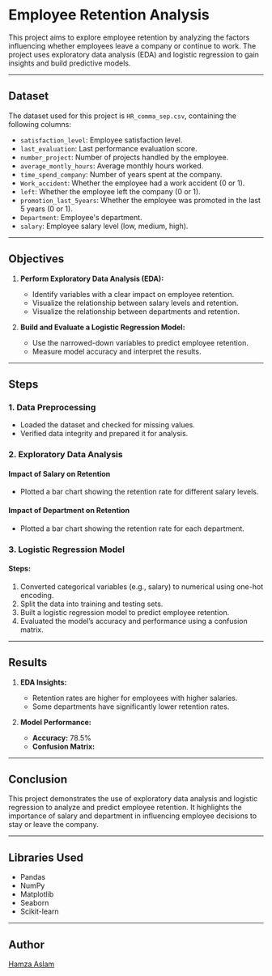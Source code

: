 # Employee Retention Analysis

This project aims to explore employee retention by analyzing the factors influencing whether employees leave a company or continue to work. The project uses exploratory data analysis (EDA) and logistic regression to gain insights and build predictive models.

---

## Dataset

The dataset used for this project is `HR_comma_sep.csv`, containing the following columns:

- `satisfaction_level`: Employee satisfaction level.
- `last_evaluation`: Last performance evaluation score.
- `number_project`: Number of projects handled by the employee.
- `average_montly_hours`: Average monthly hours worked.
- `time_spend_company`: Number of years spent at the company.
- `Work_accident`: Whether the employee had a work accident (0 or 1).
- `left`: Whether the employee left the company (0 or 1).
- `promotion_last_5years`: Whether the employee was promoted in the last 5 years (0 or 1).
- `Department`: Employee's department.
- `salary`: Employee salary level (low, medium, high).

---

## Objectives

1. **Perform Exploratory Data Analysis (EDA):**
   - Identify variables with a clear impact on employee retention.
   - Visualize the relationship between salary levels and retention.
   - Visualize the relationship between departments and retention.

2. **Build and Evaluate a Logistic Regression Model:**
   - Use the narrowed-down variables to predict employee retention.
   - Measure model accuracy and interpret the results.

---

## Steps

### 1. Data Preprocessing
- Loaded the dataset and checked for missing values.
- Verified data integrity and prepared it for analysis.

### 2. Exploratory Data Analysis

#### Impact of Salary on Retention
- Plotted a bar chart showing the retention rate for different salary levels.

#### Impact of Department on Retention
- Plotted a bar chart showing the retention rate for each department.

### 3. Logistic Regression Model

#### Steps:
1. Converted categorical variables (e.g., salary) to numerical using one-hot encoding.
2. Split the data into training and testing sets.
3. Built a logistic regression model to predict employee retention.
4. Evaluated the model’s accuracy and performance using a confusion matrix.

---

## Results

1. **EDA Insights:**
   - Retention rates are higher for employees with higher salaries.
   - Some departments have significantly lower retention rates.

2. **Model Performance:**
   - **Accuracy:** 78.5%
   - **Confusion Matrix:**
---

## Conclusion

This project demonstrates the use of exploratory data analysis and logistic regression to analyze and predict employee retention. It highlights the importance of salary and department in influencing employee decisions to stay or leave the company.

---

## Libraries Used
- Pandas
- NumPy
- Matplotlib
- Seaborn
- Scikit-learn

---

## Author
[Hamza Aslam](https://github.com/HamzaAslam)

